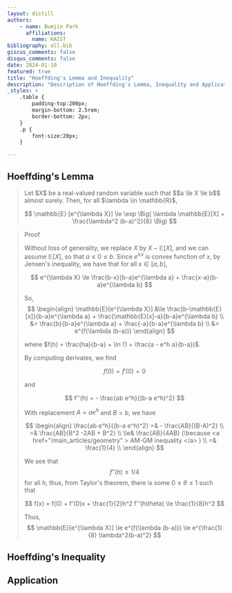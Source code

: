 ```yaml
---
layout: distill
authors: 
    - name: Bumjin Park
      affiliations:
        name: KAIST
bibliography: all.bib
giscus_comments: false
disqus_comments: false
date: 2024-01-10
featured: true
title: "Hoeffding's Lemma and Inequality"
description: "Description of Hoeffding's Lemma, Inequality and Applications"
_styles: >
    .table {
        padding-top:200px;
        margin-bottom: 2.5rem;
        border-bottom: 2px;
    }
    .p {
        font-size:20px;
    }

---
```



## Hoeffding's Lemma

<blockquote>
Let $X$ be a real-valued random variable such that $$a \le X \le b$$ almost surely. Then, for all $\lambda \in \mathbb{R}$, 

$$ 
\mathbb{E} [e^{\lambda X}] \le \exp \Big(  \lambda \mathbb{E}[X] + \frac{\lambda^2 (b-a)^2}{8} \Big)
$$ 

</blockquote>
<blockquote>
Proof

Without loss of generality, we replace $X$ by $X- \mathbb{E}[X]$, and we can assume $\mathbb{E}[X]$, so that $a \le 0 \le b$.
Since $e^{\lambda x}$ is convex function of $x$, by Jensen's inequality, we have that for all $x \in [a,b]$,

$$
e^{\lambda X} \le \frac{b-x}{b-a}e^{\lambda a} + \frac{x-a}{b-a}e^{\lambda b}
$$

So, 
$$
\begin{align}
\mathbb{E}[e^{\lambda X}] &\le \frac{b-\mathbb{E}[x]}{b-a}e^{\lambda a} + \frac{\mathbb{E}[x]-a}{b-a}e^{\lambda b} \\
&= \frac{b}{b-a}e^{\lambda a} + \frac{-a}{b-a}e^{\lambda b} \\
&= e^{f(\lambda (b-a))}
\end{align}
$$

where $f(h) = \frac{ha}{b-a} + \ln (1 + \frac{a - e^h a}{b-a})$. 

By computing derivates, we find

$$
f(0) = f'(0) = 0 
$$

and 

$$
f''(h) = - \frac{ab e^h}{(b-a e^h)^2}
$$

With replacement $A = ae^h$ and $B=b$, we have 

$$
\begin{align}
\frac{ab e^h}{(b-a e^h)^2} =& - \frac{AB}{(B-A)^2}  \\
 =& \frac{AB}{B^2 -2AB + B^2} \\
 \le& \frac{AB}{4AB}  (\because <a href="/main_articles/geometry" > AM-GM inequality </a> ) \\
 =& \frac{1}{4} \\
\end{align}
$$


We see that $$f''(h) \le 1/4$$ for all $h$, thus, from Taylor's theorem, there is some $0 \le \theta \le 1$ such that 

$$
f(x) = f(0) + f'(0)x + \frac{1}{2}h^2 f''(h\theta) \le \frac{1}{8}h^2
$$

Thus, 
$$
\mathbb{E}[e^{\lambda X}] \le e^{f(\lambda (b-a))} \le e^{\frac{1}{8} \lambda^2(b-a)^2}
$$

</blockquote>







## Hoeffding's Inequality 




## Application